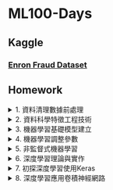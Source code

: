 # ML100-Days
## Kaggle

### [Enron Fraud Dataset](https://github.com/Lance0218/ML100-Days/tree/master/kaggle/Kaggle_Enron%20Fraud%20Dataset)

## Homework
<details>
<summary>1. 資料清理數據前處理</summary>
  
  #### Day_001 資料介紹與評估指標
  #### Day_002 EDA-1/讀取資料 EDA: Data summary
  #### Day_003 3-1如何新建一個 dataframe? 3-2 如何讀取其他資料? (非 csv 的資料)
  #### Day_004 EDA: 欄位的資料類型介紹及處理
  #### Day_005 EDA: 資料分佈
  #### Day_006 EDA: Outlier 及處理
  #### Day_007 常用的數值取代：中位數與分位數 連續數值標準化
  #### Day_008 DataFrame operation Data frame merge/常用的 DataFrame 操作
  #### Day_009 EDA: correlation/相關係數簡介
  #### Day_010 EDA from Correlation
  #### Day_011 EDA: 不同數值範圍間的特徵如何檢視/繪圖與樣式 Kernel Density Estimation
  #### Day_012 EDA: 把連續型變數離散化
  #### Day_013 把連續的變數離散化
  #### Day_014 Subplots
  #### Day_015 Heatmap & Grid-plot
  #### Day_016 模型初體驗 Logistic Regression
</details>

<details>
<summary>2. 資料科學特徵工程技術</summary>
  
  #### Day_017 特徵工程簡介
  #### Day_018 特徵類型
  #### Day_019 數值型特徵 - 補缺失值與標準化
  #### Day_020 數值型特徵 - 去除離群值
  #### Day_021 數值型特徵 - 去除偏態
  #### Day_022 類別型特徵 - 基礎處理
  #### Day_023 類別型特徵 - 均值編碼
  #### Day_024 類別型特徵 - 其他進階處理
  #### Day_025 時間型特徵
  #### Day_026 特徵組合 - 數值與數值組合
  #### Day_027 特徵組合 - 類別與數值組合
  #### Day_028 特徵選擇
  #### Day_029 特徵評估
  #### Day_030 分類型特徵優化 - 葉編碼
</details>

<details>
<summary>3. 機器學習基礎模型建立</summary>
  
  #### Day_031 機器學習概論
  #### Day_032 機器學習-流程與步驟
  #### Day_033 機器如何學習? 
  #### Day_034 訓練/測試集切分的概念
  #### Day_035 regression vs. classification
  #### Day_036 評估指標選定/evaluation metrics
  #### Day_037 regression model 介紹 - 線性迴歸/羅吉斯回歸
  #### Day_038 regression model 程式碼撰寫
  #### Day_039 regression model 介紹 - LASSO 回歸/ Ridge 回歸
  #### Day_040 regression model 程式碼撰寫
  #### Day_041 tree based model - 決策樹 (Decision Tree) 模型介紹
  #### Day_042 tree based model - 決策樹程式碼撰寫
  #### Day_043 tree based model - 隨機森林 (Random Forest) 介紹
  #### Day_044 tree based model - 隨機森林程式碼撰寫
  #### Day_045 tree based model - 梯度提升機 (Gradient Boosting Machine) 介紹
  #### Day_046 tree based model - 梯度提升機程式碼撰寫
</details>

<details>
<summary>4. 機器學習調整參數</summary>
  
  #### Day_047 超參數調整與優化
  #### Day_048 Kaggle 競賽平台介紹
</details>

<details>
<summary>5. 非監督式機器學習</summary>
  
  #### Day_054 clustering 1 非監督式機器學習簡介
  #### Day_055 clustering 2 聚類算法
  #### Day_056 clustering 2 聚類算法
  #### Day_057 clustering 3 階層分群算法
  #### Day_058 clustering 4 階層分群法
  #### Day_059 dimension reduction 1 降維方法-主成份分析
  #### Day_060 dimension reduction 1 降維方法-主成份分析
  #### Day_061 dimension reduction 2 降維方法-T-SNE
  #### Day_062 dimension reduction 2 降維方法-T-SNE
</details>

<details>
<summary>6. 深度學習理論與實作</summary>
  
  #### Day_063 神經網路介紹
  #### Day_064 OPENCV
  #### Day_065 Word2Vec
</details>

<details>
<summary>7. 初探深度學習使用Keras</summary>
  
  #### Day_066 Keras 安裝與介紹
  #### Day_067 Keras Dataset
  #### Day_068 Keras Sequential API全螢幕瀏覽
  #### Day_069 Keras Module API
  #### Day_070 Multi-layer Perception多層感知
  #### Day_071 損失函數
  #### Day_072 激活函數
  #### Day_073 Gradient Descent
  #### Day_074 Gradient Descent 數學原理
  #### Day_075 BackPropagation
  #### Day_076 optimizers
  #### Day_077 訓練神經網路的細節與技巧 - Validation and overfit
  #### Day_078 訓練神經網路前的注意事項
  #### Day_079 訓練神經網路的細節與技巧 - Learning rate effect
  #### Day_080 Compare different combinations of optimizers & learning rates
  #### Day_081 訓練神經網路的細節與技巧 - Regularization
  #### Day_082 訓練神經網路的細節與技巧 - Dropout
  #### Day_083 訓練神經網路的細節與技巧 - Batch normalization全螢幕瀏覽
  #### Day_084 Comparing combinations of Activation function, optimizer and batch_norm or not
  #### Day_085 訓練神經網路的細節與技巧 - 使用 callbacks 函數做 earlystop
  #### Day_086 訓練神經網路的細節與技巧 - 使用 callbacks 函數儲存 model
  #### Day_087 訓練神經網路的細節與技巧 - 使用 callbacks 函數做 reduce learning rate
  #### Day_088 訓練神經網路的細節與技巧 - 撰寫自己的 callbacks 函數
  #### Day_089 訓練神經網路的細節與技巧 - 撰寫自己的 Loss function
  #### Day_090 使用傳統電腦視覺與機器學習進行影像辨識
  #### Day_091 使用傳統電腦視覺與機器學習進行影像辨識
</details>

<details>
<summary>8. 深度學習應用卷積神經網路</summary>
  
  #### Day_092 卷積神經網路 (Convolution Neural Network, CNN) 簡介
  #### Day_093 卷積神經網路架構細節
  #### Day_094 卷積神經網路 - 卷積(Convolution)層與參數調整
  #### Day_095 卷積神經網路 - 池化(Pooling)層與參數調整
  #### Day_096 Keras 中的 CNN layers
  #### Day_097 使用 CNN 完成 CIFAR-10 資料集
  #### Day_098 訓練卷積神經網路的細節與技巧 - 處理大量數據
  #### Day_099 訓練卷積神經網路的細節與技巧 - 處理小量數據
  #### Day_100 訓練卷積神經網路的細節與技巧 - 轉移學習 (Transfer learning)
</details>
